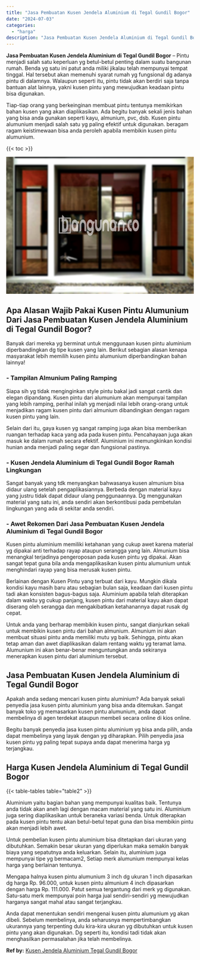 ```yaml
---
title: "Jasa Pembuatan Kusen Jendela Aluminium di Tegal Gundil Bogor"
date: "2024-07-03"
categories: 
  - "harga"
description: "Jasa Pembuatan Kusen Jendela Aluminium di Tegal Gundil Bogor. Anda dapat menentukan sendiri mengenai kusen pintu alumunium yg akan dibeli. Sebelum membelinya..."
---
```


**Jasa Pembuatan Kusen Jendela Aluminium di Tegal Gundil Bogor** – Pintu menjadi salah satu keperluan yg betul-betul penting dalam suatu bangunan rumah. Benda yg satu ini patut anda miliki jikalau telah mempunyai tempat tinggal. Hal tersebut akan memenuhi syarat rumah yg fungsional dg adanya pintu di dalamnya. Walaupun seperti itu, pintu tidak akan berdiri saja tanpa bantuan alat lainnya, yakni kusen pintu yang mewujudkan keadaan pintu bisa digunakan.

Tiap-tiap orang yang berkeinginan membuat pintu tentunya memikirkan bahan kusen yang akan diaplikasikan. Ada begitu banyak sekali jenis bahan yang bisa anda gunakan seperti kayu, almunium, pvc, dsb. Kusen pintu alumunium menjadi salah satu yg paling efektif untuk digunakan. beragam ragam keistimewaan bisa anda peroleh apabila membikin kusen pintu alumunium.

{{< toc >}}

![Jasa Pembuatan Kusen Jendela Aluminium di Tegal Gundil Bogor](/images/harga-kusen-jendela-alumunium-32.png)

## Apa Alasan Wajib Pakai Kusen Pintu Alumunium Dari Jasa Pembuatan Kusen Jendela Aluminium di Tegal Gundil Bogor?

Banyak dari mereka yg berminat untuk menggunaan kusen pintu aluminium diperbandingkan dg tipe kusen yang lain. Berikut sebagian alasan kenapa masyarakat lebih memilih kusen pintu alumunium diperbandingkan bahan lainnya!

### \- Tampilan Almunium Paling Ramping

Siapa sih yg tidak menginginkan style pintu bakal jadi sangat cantik dan elegan dipandang. Kusen pintu dari alumunium akan mempunyai tampilan yang lebih ramping, perihal inilah yg menjadi nilai lebih orang-orang untuk menjadikan ragam kusen pintu dari almunium dibandingkan dengan ragam kusen pintu yang lain.

Selain dari itu, gaya kusen yg sangat ramping juga akan bisa memberikan ruangan terhadap kaca yang ada pada kusen pintu. Pencahayaan juga akan masuk ke dalam rumah secara efektif. Aluminium ini memungkinkan kondisi hunian anda menjadi paling segar dan fungsional pastinya.

### \- Kusen Jendela Aluminium di Tegal Gundil Bogor Ramah Lingkungan

Sangat banyak yang tdk menyangkan bahwasanya kusen almunium bisa didaur ulang setelah pengaplikasiannya. Berbeda dengan material kayu yang justru tidak dapat didaur ulang penggunaannya. Dg menggunakan material yang satu ini, anda sendiri akan berkontibusi pada pembetulan lingkungan yang ada di sekitar anda sendiri.

### \- Awet Rekomen Dari Jasa Pembuatan Kusen Jendela Aluminium di Tegal Gundil Bogor

Kusen pintu aluminium memiliki ketahanan yang cukup awet karena material yg dipakai anti terhadap rayap ataupun serangga yang lain. Almunium bisa menangkal terjadinya pengeroposan pada kusen pintu yg dipakai. Akan sangat tepat guna bila anda mengaplikasikan kusen pintu alumunium untuk menghindari rayap yang bisa merusak kusen pintu.

Berlainan dengan Kusen Pintu yang terbuat dari kayu. Mungkin dikala kondisi kayu masih baru atau sebagian bulan saja, keadaan dari kusen pintu tadi akan konsisten bagus-bagus saja. Aluminium apabila telah diterapkan dalam waktu yg cukup panjang, kusen pintu dari material kayu akan dapat diserang oleh serangga dan mengakibatkan ketahanannya dapat rusak dg cepat.

Untuk anda yang berharap membikin kusen pintu, sangat dianjurkan sekali untuk membikin kusen pintu dari bahan almunium. Almunium ini akan membuat situasi pintu anda memiliki mutu yg baik. Sehingga, pintu akan tetap aman dan awet diaplikasikan dalam rentang waktu yg teramat lama. Alumunium ini akan benar-benar menguntungkan anda sekiranya menerapkan kusen pintu dari aluminium tersebut.

## Jasa Pembuatan Kusen Jendela Aluminium di Tegal Gundil Bogor

Apakah anda sedang mencari kusen pintu aluminium? Ada banyak sekali penyedia jasa kusen pintu aluminium yang bisa anda ditemukan. Sangat banyak toko yg memasarkan kusen pintu alumunium, anda dapat membelinya di agen terdekat ataupun membeli secara online di kios online.

Begitu banyak penyedia jasa kusen pintu aluminium yg bisa anda pilih, anda dapat membelinya yang layak dengan yg diharapkan. Pilih penyedia jasa kusen pintu yg paling tepat supaya anda dapat menerima harga yg terjangkau.

## Harga Kusen Jendela Aluminium di Tegal Gundil Bogor

{{< table-tables table="table2" >}}

Aluminium yaitu bagian bahan yang mempunyai kualitas baik. Tentunya anda tidak akan aneh lagi dengan macam material yang satu ini. Aluminium juga sering diaplikasikan untuk beraneka variasi benda. Untuk diterapkan pada kusen pintu tentu akan betul-betul tepat guna dan bisa membikin pintu akan menjadi lebih awet.

Untuk pembelian kusen pintu aluminium bisa ditetapkan dari ukuran yang dibutuhkan. Semakin besar ukuran yang diperlukan maka semakin banyak biaya yang sepatutnya anda keluarkan. Selain itu, aluminium juga mempunyai tipe yg bermacam2, Setiap merk alumunium mempunyai kelas harga yang berlainan tentunya.

Mengapa halnya kusen pintu alumunium 3 inch dg ukuran 1 inch dipasarkan dg harga Rp. 96.000, untuk kusen pintu almunium 4 inch dipasarkan dengan harga Rp. 111.000. Patut semua tergantung dari merk yg digunakan. Satu-satu merk mempunyai poin harga jual sendiri-sendiri yg mewujudkan harganya sangat mahal atau sangat terjangkau.

Anda dapat menentukan sendiri mengenai kusen pintu alumunium yg akan dibeli. Sebelum membelinya, anda seharusnya mempertimbangkan ukurannya yang terpenting dulu kira-kira ukuran yg dibutuhkan untuk kusen pintu yang akan digunakan. Dg seperti itu, kondisi tadi tidak akan menghasilkan permasalahan jika telah membelinya.

**Ref by:** [Kusen Jendela Aluminium Tegal Gundil Bogor](https://id.wikipedia.org/wiki/Kusen)
